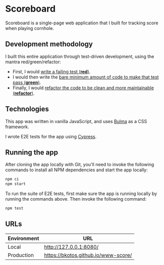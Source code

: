 # Scoreboard
Scoreboard is a single-page web application that I built for tracking score when playing cornhole.

## Development methodology
I built this entire application through test-driven development, using the mantra red/green/refactor:
- First, I would [write a failing test (**red**)](https://github.com/bkotos/scoreboard/commit/26041ea15a5a6c945d3af197899f6196284dbf8f).
- I would then write the [bare minimum amount of code to make that test pass (**green**)](https://github.com/bkotos/scoreboard/commit/a237e29857320e65c54a82d9113fdfe29471a176).
- Finally, I would [refactor the code to be clean and more maintainable (**refactor**)](https://github.com/bkotos/scoreboard/commit/5202b744419cbe8c3c1716012ee253499d3fa667).

## Technologies
This app was written in vanilla JavaScript, and uses [Bulma](https://bulma.io/) as a CSS framework.

I wrote E2E tests for the app using [Cypress](https://www.cypress.io/).

## Running the app
After cloning the app locally with Git, you'll need to invoke the following commands to install all NPM dependencies and start the app locally:
```bash
npm ci
npm start
```

To run the suite of E2E tests, first make sure the app is running locally by running the commands above. Then invoke the following command:
```bash
npm test
```

## URLs
| Environment | URL                                 |
| ----------- | ----------------------------------- |
| Local       | http://127.0.0.1:8080/              |
| Production  | https://bkotos.github.io/www-score/ |
